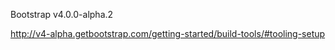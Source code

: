 Bootstrap v4.0.0-alpha.2 

http://v4-alpha.getbootstrap.com/getting-started/build-tools/#tooling-setup